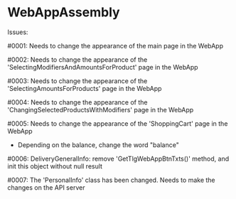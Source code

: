 # WebAppAssembly


Issues:

#0001:
Needs to change the appearance of the main page in the WebApp

#0002:
Needs to change the appearance of the 'SelectingModifiersAndAmountsForProduct' page in the WebApp

#0003:
Needs to change the appearance of the 'SelectingAmountsForProducts' page in the WebApp

#0004:
Needs to change the appearance of the 'ChangingSelectedProductsWithModifiers' page in the WebApp

#0005:
Needs to change the appearance of the 'ShoppingCart' page in the WebApp
- Depending on the balance, change the word "balance"

#0006:
DeliveryGeneralInfo: remove 'GetTlgWebAppBtnTxts()' method, and init this object without null result

#0007:
The 'PersonalInfo' class has been changed. Needs to make the changes on the API server
